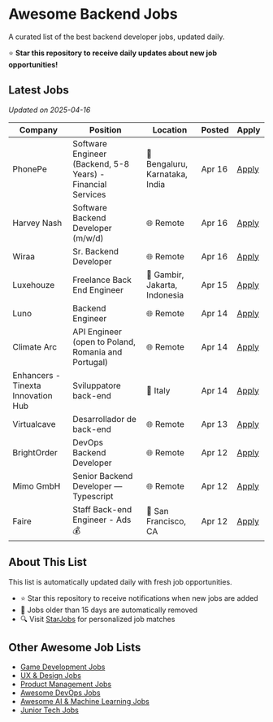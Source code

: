 # Awesome Backend Jobs

A curated list of the best backend developer jobs, updated daily.

⭐ **Star this repository to receive daily updates about new job opportunities!**

## Latest Jobs

*Updated on 2025-04-16*

| Company | Position | Location | Posted | Apply |
| ------- | -------- | -------- | ------ | ------ |
| PhonePe | Software Engineer (Backend, 5-8 Years) - Financial Services | 📍 Bengaluru, Karnataka, India | Apr 16 | [Apply](https://starjobs.dev/jobs/4a7763f65dbd4e4a8e51d34f4064a620?utm=github) |
| Harvey Nash | Software Backend Developer (m/w/d) | 🌐 Remote | Apr 16 | [Apply](https://starjobs.dev/jobs/edc54e209a6b4de19db1551d5c8f0259?utm=github) |
| Wiraa | Sr. Backend Developer | 🌐 Remote | Apr 16 | [Apply](https://starjobs.dev/jobs/27c04dfae47640f78da202671e731469?utm=github) |
| Luxehouze | Freelance Back End Engineer | 📍 Gambir, Jakarta, Indonesia | Apr 15 | [Apply](https://starjobs.dev/jobs/e790fc4410ed47049214d82e06601cfc?utm=github) |
| Luno | Backend Engineer | 🌐 Remote | Apr 14 | [Apply](https://starjobs.dev/jobs/55f092ea4ddd4ad7b704a95ae6ef16ab?utm=github) |
| Climate Arc | API Engineer (open to Poland, Romania and Portugal) | 🌐 Remote | Apr 14 | [Apply](https://starjobs.dev/jobs/befbeb4ca4434e1296dcbe825fa9161a?utm=github) |
| Enhancers - Tinexta Innovation Hub | Sviluppatore back-end | 📍 Italy | Apr 14 | [Apply](https://starjobs.dev/jobs/b0b9843bfac248c0b2449a6b219b3ccf?utm=github) |
| Virtualcave | Desarrollador de back-end | 🌐 Remote | Apr 13 | [Apply](https://starjobs.dev/jobs/f0a6821f1611471c8751c87ffefc0a4d?utm=github) |
| BrightOrder | DevOps Backend Developer | 🌐 Remote | Apr 12 | [Apply](https://starjobs.dev/jobs/559612dd86754547bc63b1308b318c94?utm=github) |
| Mimo GmbH | Senior Backend Developer — Typescript | 🌐 Remote | Apr 12 | [Apply](https://starjobs.dev/jobs/503333e0f2bd4031afe361f95e0106af?utm=github) |
| Faire | Staff Back-end Engineer - Ads 💰 | 📍 San Francisco, CA | Apr 12 | [Apply](https://starjobs.dev/jobs/4934d116fd9144c28aca261d27078d58?utm=github) |


## About This List

This list is automatically updated daily with fresh job opportunities.

* ⭐ Star this repository to receive notifications when new jobs are added
* 🔄 Jobs older than 15 days are automatically removed
* 🔍 Visit [StarJobs](https://starjobs.dev?utm=github) for personalized job matches

## Other Awesome Job Lists

* [Game Development Jobs](https://github.com/bansalnagesh/game-development-jobs)
* [UX & Design Jobs](https://github.com/bansalnagesh/ux-design-jobs)
* [Product Management Jobs](https://github.com/bansalnagesh/product-management-jobs)
* [Awesome DevOps Jobs](https://github.com/bansalnagesh/awesome-devops-jobs)
* [Awesome AI & Machine Learning Jobs](https://github.com/bansalnagesh/awesome-ai-ml-jobs)
* [Junior Tech Jobs](https://github.com/bansalnagesh/junior-tech-jobs)
